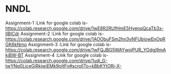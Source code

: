 # NNDL
Assignment-1
:Link for google colab is-https://colab.research.google.com/drive/1wE8R2RUfHmE5HyenqQcaTb3x-llBICdr
Assignment-2
:Link for google colab is- https://colab.research.google.com/drive/1AOObuFSm2hn3yNFUbiowEnOpRGK6kNmo
Assignment-3
:Link for google colab is-https://colab.research.google.com/drive/1wFQJBG5WAYwojPUR_YOdgj9mAkjBW-BT
Assignment-4
:Link for google colab is-https://colab.research.google.com/drive/1udi_G-twYNq0LiceGiRkjwiEMk9oItFn#scrollTo=kBbKYtORj-X-
